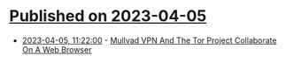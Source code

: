 # [Published on 2023-04-05](index.md)

* [2023-04-05, 11:22:00](https://soylentnews.org/article.pl?sid=23/04/04/0523233&from=rss) - [Mullvad VPN And The Tor Project Collaborate On A Web Browser](https://soylentnews.org/article.pl?sid=23/04/04/0523233&from=rss)
